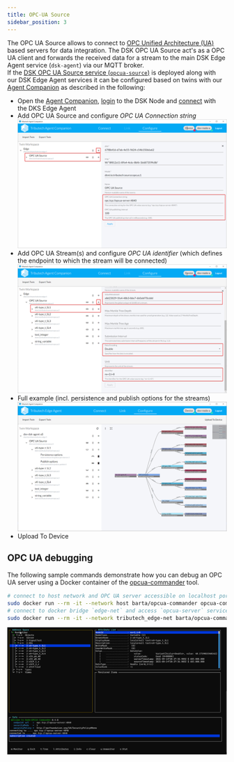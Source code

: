 ```yaml
---
title: OPC-UA Source
sidebar_position: 3
---
```


The OPC UA Source allows to connect to [OPC Unified Architecture (UA)](https://opcfoundation.org/about/opc-technologies/opc-ua/) based servers for data integration. The DSK OPC UA Source act's as a OPC UA client and forwards the received data for a stream to the main DSK Edge Agent service (`dsk-agent`) via our MQTT broker.  
If the [DSK OPC UA Source service (`opcua-source`)](../../setup/agent/sources/opc-ua) is deployed along with our DSK Edge Agent services it can be configured based on twins with our [Agent Companion](../../setup/agent_companion) as described in the following:

- Open the [Agent Companion](../../setup/agent_companion), [login](../../setup/agent_companion#agent-companion-login) to the DSK Node and [connect](../../setup/agent_companion#agent-companion-connect) with the DKS Edge Agent
- Add OPC UA Source and configure _OPC UA Connection string_
  ![OPC UA Source - AgentCompanion - Configure 1](./img/agent-companion-configure-opcua-1.png)
- Add OPC UA Stream(s) and configure _OPC UA identifier_ (which defines the endpoint to which the stream will be connected)
  ![OPC UA Source - AgentCompanion - Configure 2](./img/agent-companion-configure-opcua-2.png)
- Full example (incl. persistence and publish options for the streams)
  ![OPC UA Source - AgentCompanion - Configure 3](./img/agent-companion-configure-opcua-3.png)
- Upload To Device

## OPC UA debugging

The following sample commands demonstrate how you can debug an OPC UA server using a Docker container of the [opcua-commander](https://github.com/node-opcua/opcua-commander) tool.

```bash
# connect to host network and OPC UA server accessible on localhost port 4840
sudo docker run --rm -it --network host barta/opcua-commander opcua-commander -e opc.tcp://localhost:4840
# connect to docker bridge `edge-net` and access `opcua-server` service on port 4840
sudo docker run --rm -it --network tributech_edge-net barta/opcua-commander opcua-commander -e opc.tcp://opcua-server:4840
```

![OPC UA commander](./img/opcua-commander.png)

